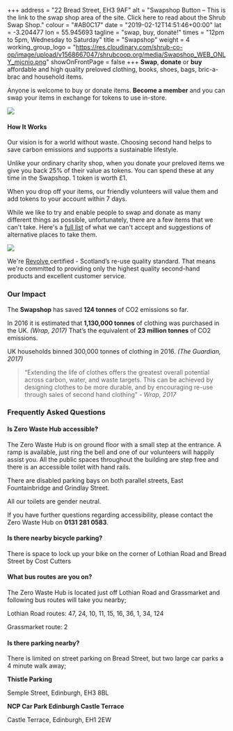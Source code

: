 +++
address = "22 Bread Street, EH3 9AF"
alt = "Swapshop Button – This is the link to the swap shop area of the site. Click here to read about the Shrub Swap Shop."
colour = "#AB0C17"
date = "2019-02-12T14:51:46+00:00"
lat = -3.204477
lon = 55.945693
tagline = "swap, buy, donate!"
times = "12pm to 5pm, Wednesday to Saturday"
title = "Swapshop"
weight = 4
working_group_logo = "https://res.cloudinary.com/shrub-co-op/image/upload/v1568667047/shrubcoop.org/media/Swapshop_WEB_ONLY_mjcnio.png"
showOnFrontPage = false
+++
**Swap**, **donate** or **buy** affordable and high quality preloved clothing, books, shoes, bags, bric-a-brac and household items.

Anyone is welcome to buy or donate items. **Become a member** and you can swap your items in exchange for tokens to use in-store.

![](https://res.cloudinary.com/shrub-co-op/image/upload/v1568759841/shrubcoop.org/media/swapshop_website_nnquzi.png)

#### **How It Works**

Our vision is for a world without waste. Choosing second hand helps to save carbon emissions and supports a sustainable lifestyle.

Unlike your ordinary charity shop, when you donate your preloved items we give you back 25% of their value as tokens. You can spend these at any time in the Swapshop. 1 token is worth £1.

When you drop off your items, our friendly volunteers will value them and add tokens to your account within 7 days.

While we like to try and enable people to swap and donate as many different things as possible, unfortunately, there are a few items that we can't take. Here's a [full list](https://res.cloudinary.com/shrub-co-op/image/upload/v1571395647/shrubcoop.org/media/SwapshopDonations_edd2f9.pdf "Swapshop donations") of what we can't accept and suggestions of alternative places to take them.

![](https://res.cloudinary.com/shrub-co-op/image/upload/v1576369229/shrubcoop.org/media/revolve_website_gx3uvf.png)

We're [Revolve ](https://www.zerowastescotland.org.uk/revolve)certified - Scotland’s re-use quality standard. That means we're committed to providing only the highest quality second-hand products and excellent customer service.

### **Our Impact**

The **Swapshop** has saved **124 tonnes** of CO2 emissions so far.

In 2016 it is estimated that **1,130,000 tonnes** of clothing was purchased in the UK. _(Wrap, 2017)_ That’s the equivalent of **23 million tonnes** of CO2 emissions.

UK households binned 300,000 tonnes of clothing in 2016. _(The Guardian, 2017)_

> “Extending the life of clothes offers the greatest overall potential across carbon, water, and waste targets. This can be achieved by designing clothes to be more durable, and by encouraging re-use through sales of second hand clothing” _- Wrap, 2017_

### Frequently Asked Questions

#### Is Zero Waste Hub accessible?

The Zero Waste Hub is on ground floor with a small step at the entrance. A ramp is available, just ring the bell and one of our volunteers will happily assist you. All the public spaces throughout the building are step free and there is an accessible toilet with hand rails.

There are disabled parking bays on both parallel streets, East Fountainbridge and Grindlay Street.

All our toilets are gender neutral.

If you have further questions regarding accessibility, please contact the Zero Waste Hub on **0131 281 0583**.

#### Is there nearby bicycle parking?

There is space to lock up your bike on the corner of Lothian Road and Bread Street by Cost Cutters

#### What bus routes are you on?

The Zero Waste Hub is located just off Lothian Road and Grassmarket and following bus routes will take you nearby;

Lothian Road routes: 47, 24, 10, 11, 15, 16, 36, 1, 34, 124

Grassmarket route: 2

#### Is there parking nearby?

There is limited on street parking on Bread Street, but two large car parks a 4 minute walk away;

**Thistle Parking**

Semple Street, Edinburgh, EH3 8BL

**NCP Car Park Edinburgh Castle Terrace**

Castle Terrace, Edinburgh, EH1 2EW
